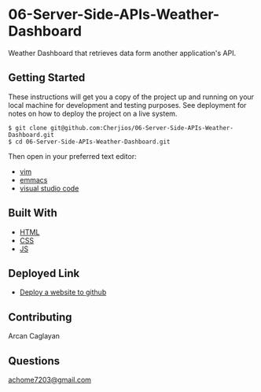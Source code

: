 # 06-Server-Side-APIs-Weather-Dashboard
Weather Dashboard that retrieves data form another application's API.
 
## Getting Started
These instructions will get you a copy of the project up and running on your local machine for development and testing purposes. See deployment for notes on how to deploy the project on a live system.

```
$ git clone git@github.com:Cherjios/06-Server-Side-APIs-Weather-Dashboard.git
$ cd 06-Server-Side-APIs-Weather-Dashboard.git
```
Then open in your preferred text editor:
- [vim](https://www.vim.org/) 
- [emmacs](https://www.gnu.org/software/emacs/)
- [visual studio code](https://code.visualstudio.com/) 




## Built With

* [HTML](https://developer.mozilla.org/en-US/docs/Web/HTML)
* [CSS](https://developer.mozilla.org/en-US/docs/Web/CSS)
* [JS](https://developer.mozilla.org/en-US/docs/Web/JavaScript)

## Deployed Link

* [Deploy a website to github](https://saturnwave.github.io/-Weather-Dashboard/)


## Contributing
Arcan Caglayan



## Questions
 achome7203@gmail.com
